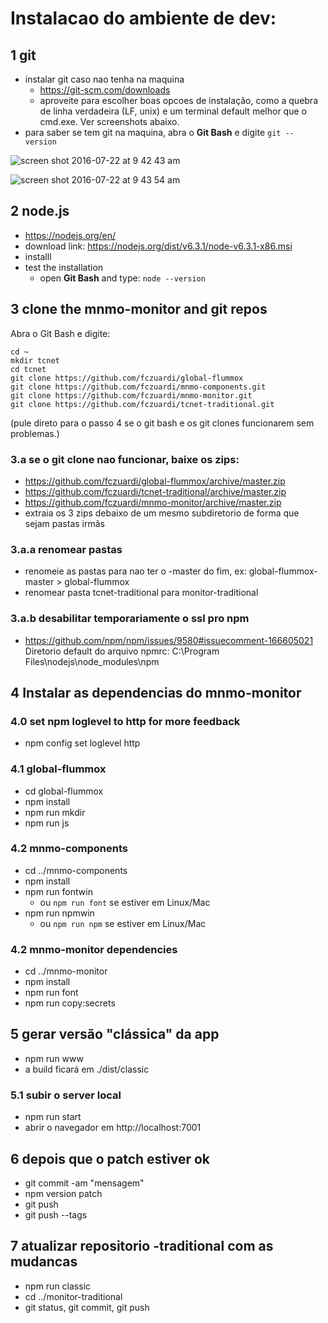 Instalacao do ambiente de dev:
=============================

1 git
---
- instalar git caso nao tenha na maquina
  - https://git-scm.com/downloads
  - aproveite para escolher boas opcoes de instalação, como a quebra de linha verdadeira (LF, unix) e um terminal default melhor que o cmd.exe. Ver screenshots abaixo.
- para saber se tem git na maquina, abra o **Git Bash** e digite ```git --version```

![screen shot 2016-07-22 at 9 42 43 am](https://cloud.githubusercontent.com/assets/7760/17057566/2b4c3610-4ff1-11e6-823d-751aedd63283.png)

![screen shot 2016-07-22 at 9 43 54 am](https://cloud.githubusercontent.com/assets/7760/17057569/2d703bd0-4ff1-11e6-8ef4-106da737d608.png)


2 node.js
----------
- https://nodejs.org/en/
- download link: https://nodejs.org/dist/v6.3.1/node-v6.3.1-x86.msi
- installl
- test the installation
  - open **Git Bash** and type: ```node --version```


3 clone the mnmo-monitor and git repos
------------------------------------

Abra o Git Bash e digite:

```
cd ~
mkdir tcnet
cd tcnet
git clone https://github.com/fczuardi/global-flummox
git clone https://github.com/fczuardi/mnmo-components.git
git clone https://github.com/fczuardi/mnmo-monitor.git
git clone https://github.com/fczuardi/tcnet-traditional.git
```
(pule direto para o passo 4 se o git bash e os git clones funcionarem sem problemas.)

### 3.a se o git clone nao funcionar, baixe os zips:
- https://github.com/fczuardi/global-flummox/archive/master.zip
- https://github.com/fczuardi/tcnet-traditional/archive/master.zip
- https://github.com/fczuardi/mnmo-monitor/archive/master.zip
- extraia os 3 zips debaixo de um mesmo subdiretorio de forma que sejam pastas irmãs

### 3.a.a renomear pastas
- renomeie as pastas para nao ter o -master do fim, ex: global-flummox-master > global-flummox
- renomear pasta tcnet-traditional para monitor-traditional

### 3.a.b desabilitar temporariamente o ssl pro npm
- https://github.com/npm/npm/issues/9580#issuecomment-166605021
Diretorio default do arquivo npmrc:  C:\Program Files\nodejs\node_modules\npm

4 Instalar as dependencias do mnmo-monitor
------------------------------------------

### 4.0 set npm loglevel to http for more feedback
- npm config set loglevel http

### 4.1 global-flummox
- cd global-flummox
- npm install
- npm run mkdir
- npm run js

### 4.2 mnmo-components
- cd ../mnmo-components
- npm install
- npm run fontwin
  - ou ```npm run font``` se estiver em Linux/Mac
- npm run npmwin
  - ou ```npm run npm``` se estiver em Linux/Mac

### 4.2 mnmo-monitor dependencies
- cd ../mnmo-monitor
- npm install
- npm run font
- npm run copy:secrets


5 gerar versão "clássica" da app
--------------------------------
- npm run www
- a build ficará em ./dist/classic

### 5.1 subir o server local
- npm run start
- abrir o navegador em http://localhost:7001

6 depois que o patch estiver ok
--------------------------------
- git commit -am "mensagem"
- npm version patch
- git push
- git push --tags

7 atualizar repositorio -traditional com as mudancas
--------------------------------

- npm run classic
- cd ../monitor-traditional
- git status, git commit, git push
